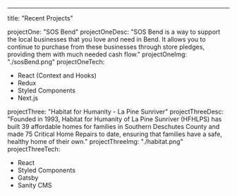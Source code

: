 ---

title: "Recent Projects"

projectOne: "SOS Bend"
projectOneDesc: "SOS Bend is a way to support the local businesses that you love and need in Bend. It allows you to continue to purchase from these businesses through store pledges, providing them with much needed cash flow."
projectOneImg: "./sosBend.png"
projectOneTech:

- React (Context and Hooks)
- Redux
- Styled Components
- Next.js

projectThree: "Habitat for Humanity - La Pine Sunriver"
projectThreeDesc: "Founded in 1993, Habitat for Humanity of La Pine Sunriver (HFHLPS) has built 39 affordable homes for families in Southern Deschutes County and made 75 Critical Home Repairs to date, ensuring that families have a safe, healthy home of their own."
projectThreeImg: "./habitat.png"
projectThreeTech:

- React
- Styled Components
- Gatsby
- Sanity CMS
